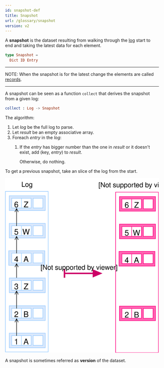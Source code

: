 ```yaml
---
id: snapshot-def
title: Snapshot
url: /glossary/snapshot
version: v2
---
```


A **snapshot** is the dataset resulting from walking through the
[log](/glossary/log) start to end and taking the latest data for each
element.

```elm
type Snapshot =
  Dict ID Entry
```

***
NOTE: When the snapshot is for the latest change the elements are called
[records](/glossary/record).
***

A snapshot can be seen as a function `collect` that derives the snapshot from
a given log:

```elm
collect : Log -> Snapshot
```

The algorithm:

1. Let _log_ be the full log to parse.
1. Let _result_ be an empty associative array.
1. Foreach _entry_ in the _log_:
    1. If the _entry_ has bigger number than the one in _result_ or it doesn't
       exist, add (key, _entry_) to _result_.

       Otherwise, do nothing.

To get a previous snapshot, take an slice of the log from the start.

![A picture of transforming a log into a snapshot](./data-model/data-model-snapshot.svg)

A snapshot is sometimes referred as **version** of the dataset.
